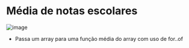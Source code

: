 # Média de notas escolares
![image](https://user-images.githubusercontent.com/95503135/188456051-e46a2572-d8ed-4ef7-937a-f895111fc24a.png)

* Passa um array para uma função média do array com uso de for..of
